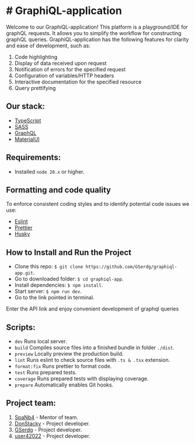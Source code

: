 # # GraphiQL-application 

Welcome to our GraphiQL-application! This platform is a playground/IDE for graphQL requests. It allows you to simplify the workflow for constructing graphQL queries. GraphiQL-application has the following features for clarity and ease of development, such as:

1. Code highlighting
2. Display of data received upon request
3. Notification of errors for the specified request
4. Configuration of variables/HTTP headers
5. Interactive documentation for the specified resource
6. Query prettifying

 ## Our stack:
 - [TypeScript](https://www.typescriptlang.org/)
 - [SASS](https://sass-lang.com/)
 - [GraphQL](https://graphql.org/)
 - [MaterialUI](https://mui.com/material-ui/)

## Requirements:

- Installed `node 20.x` or higher.

## Formatting and code quality

To enforce consistent coding styles and to identify potential code issues we use:

- [Eslint](https://eslint.org/)
- [Prettier](https://prettier.io/)
- [Husky](https://typicode.github.io/husky/)

## How to Install and Run the Project

-   Clone this repo: `$ git clone https://github.com/GSerdg/graphiql-app.git`.
-   Go to downloaded folder:  `$ cd graphiql-app`.
-   Install dependencies:  `$ npm install`.
-   Start server:  `$ npm run dev`.
-   Go to the link pointed in terminal.

Enter the API link and enjoy convenient development of graphql queries

## Scripts:
- `dev` Runs local server.
- `build` Compiles source files into a finished bundle in folder `./dist`.
- `preview` Locally preview the production build.
- `lint` Runs eslint to check source files with `.ts & .tsx` extension.
- `format:fix` Runs prettier to format code.
- `test` Runs prepared tests.
- `coverage` Runs prepared tests with displaying coverage.
- `prepare` Automatically enables Git hooks.

## Project team:
1. [SpaNb4](https://github.com/SpaNb4) - Mentor of team.
2. [DonStacky](https://github.com/DonStacky) - Project developer.
3. [GSerdg](https://github.com/GSerdg) - Project developer.
4. [user42022](https://github.com/user42022) - Project developer.
